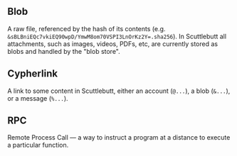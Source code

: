 ## Blob

A raw file, referenced by the hash of its contents (e.g. `&sBLBniEQc7vkiEQ90wpD/YmwM8om70VSPI3LnOrKz2Y=.sha256`). In Scuttlebutt all attachments, such as images, videos, PDFs, etc, are currently stored as blobs and handled by the "blob store".

## Cypherlink

A link to some content in Scuttlebutt, either an account (`@...`), a blob (`&...`), or a message (`%...`).

## RPC

Remote Process Call — a way to instruct a program at a distance to execute a particular function.

